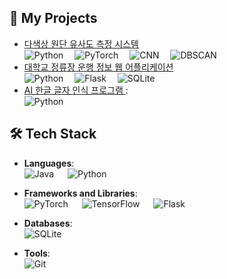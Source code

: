 ## 🌟 My Projects
- [ 다색상 원단 유사도 측정 시스템 ](https://github.com/inu-ese-capstone-design-team-YSN) 
    <br/>![Python](https://img.shields.io/badge/-Python-3776AB?logo=python&logoColor=white&style=flat-square)
    &emsp;![PyTorch](https://img.shields.io/badge/-PyTorch-EE4C2C?logo=pytorch&logoColor=white&style=flat-square)
    &emsp;![CNN](https://img.shields.io/badge/-CNN-FF6F00?style=flat-square)
    &emsp;![DBSCAN](https://img.shields.io/badge/-DBSCAN-4CAF50?style=flat-square)
- [ 대학교 정류장 운행 정보 웹 어플리케이션 ](https://github.com/Data-Driven-Web-Application) 
    <br/>![Python](https://img.shields.io/badge/-Python-3776AB?logo=python&logoColor=white&style=flat-square)
    &emsp;![Flask](https://img.shields.io/badge/-Flask-000000?logo=flask&logoColor=white&style=flat-square)
    &emsp;![SQLite](https://img.shields.io/badge/-SQLite-003B57?logo=sqlite&logoColor=white&style=flat-square)
- [ AI 한글 글자 인식 프로그램 ](https://github.com/swk5276/Hand_recognition_Using_AI.git) :
    <br/>![Python](https://img.shields.io/badge/-Python-3776AB?logo=python&logoColor=white&style=flat-square)

  
## 🛠️ Tech Stack
- **Languages**:  
  ![Java](https://img.shields.io/badge/-Java-007396?logo=java&logoColor=white&style=flat-square) &emsp; ![Python](https://img.shields.io/badge/-Python-3776AB?logo=python&logoColor=white&style=flat-square)

- **Frameworks and Libraries**:  
  ![PyTorch](https://img.shields.io/badge/-PyTorch-EE4C2C?logo=pytorch&logoColor=white&style=flat-square) &emsp; ![TensorFlow](https://img.shields.io/badge/-TensorFlow-FF6F00?logo=tensorflow&logoColor=white&style=flat-square)  &emsp;  ![Flask](https://img.shields.io/badge/-Flask-000000?logo=flask&logoColor=white&style=flat-square)

- **Databases**:  
  ![SQLite](https://img.shields.io/badge/-SQLite-003B57?logo=sqlite&logoColor=white&style=flat-square)

- **Tools**:  
  ![Git](https://img.shields.io/badge/-Git-F05032?logo=git&logoColor=white&style=flat-square)  
